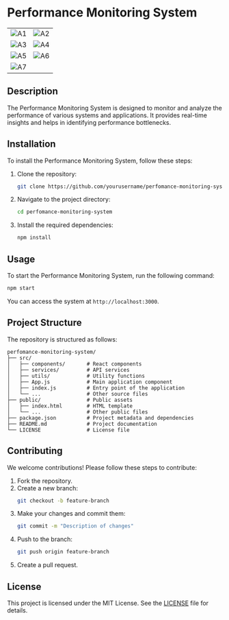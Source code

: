 # Performance Monitoring System
|  |  |
|----------|----------|
| ![A1](https://github.com/user-attachments/assets/bc30411c-3d3b-40f3-82ac-1769b819e6d2) | ![A2](https://github.com/user-attachments/assets/a191ee77-eea3-42c6-bf79-1847f128a0bc) |
| ![A3](https://github.com/user-attachments/assets/91c56227-7ddd-46e7-80e4-0084db516a66) | ![A4](https://github.com/user-attachments/assets/e63726f7-6702-4c79-ac37-6322a75d3d38) |
| ![A5](https://github.com/user-attachments/assets/39d45c5b-a796-4635-b8fa-440d53009c2a) | ![A6](https://github.com/user-attachments/assets/e195fa65-36d5-4ea8-8902-23fff8baf355) |
| ![A7](https://github.com/user-attachments/assets/265189c3-7159-4a7e-8900-b1851ff0bea3) |  |


## Description
The Performance Monitoring System is designed to monitor and analyze the performance of various systems and applications. It provides real-time insights and helps in identifying performance bottlenecks.

## Installation
To install the Performance Monitoring System, follow these steps:
1. Clone the repository:
    ```bash
    git clone https://github.com/yourusername/perfomance-monitoring-system.git
    ```
2. Navigate to the project directory:
    ```bash
    cd perfomance-monitoring-system
    ```
3. Install the required dependencies:
    ```bash
    npm install
    ```

## Usage
To start the Performance Monitoring System, run the following command:
```bash
npm start
```
You can access the system at `http://localhost:3000`.

## Project Structure
The repository is structured as follows:
```
perfomance-monitoring-system/
├── src/
│   ├── components/       # React components
│   ├── services/         # API services
│   ├── utils/            # Utility functions
│   ├── App.js            # Main application component
│   ├── index.js          # Entry point of the application
│   └── ...               # Other source files
├── public/               # Public assets
│   ├── index.html        # HTML template
│   └── ...               # Other public files
├── package.json          # Project metadata and dependencies
├── README.md             # Project documentation
└── LICENSE               # License file
```

## Contributing
We welcome contributions! Please follow these steps to contribute:
1. Fork the repository.
2. Create a new branch:
    ```bash
    git checkout -b feature-branch
    ```
3. Make your changes and commit them:
    ```bash
    git commit -m "Description of changes"
    ```
4. Push to the branch:
    ```bash
    git push origin feature-branch
    ```
5. Create a pull request.

## License
This project is licensed under the MIT License. See the [LICENSE](LICENSE) file for details.
